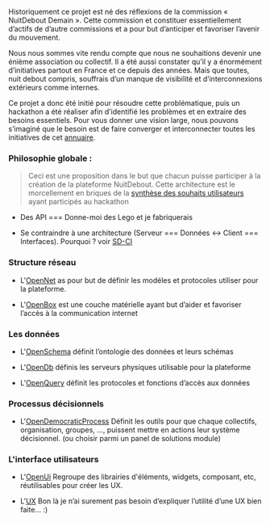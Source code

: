 
Historiquement ce projet est né des réflexions de la commission « NuitDebout Demain ». Cette commission et constituer essentiellement d’actifs de d’autre commissions et a pour but d’anticiper et favoriser l’avenir du mouvement.

Nous nous sommes vite rendu compte que nous ne souhaitions devenir une énième association ou collectif. Il a été aussi constater qu’il y a énormément d’initiatives partout en France et ce depuis des années. Mais que toutes, nuit debout compris, souffrais d’un manque de visibilité et d’interconnexions extérieurs comme internes.

Ce projet a donc été initié pour résoudre cette problématique, puis un hackathon a été réaliser afin d’identifié les problèmes et en extraire des besoins essentiels.
Pour vous donner une vision large, nous pouvons s’imaginé que le besoin est de faire converger et interconnecter toutes les initiatives de cet [annuaire](http://4emesinge.com/geographie-des-alternatives).

### Philosophie globale :

> Ceci est une proposition dans le but que chacun puisse participer à la création de la plateforme NuitDebout.
Cette architecture est le morcellement en briques de la [synthèse des souhaits utilisateurs](https://github.com/corbane/ND-Briques-Numeriques/wiki) ayant participés au hackathon

- Des API === Donne-moi des Lego et je fabriquerais

- Se contraindre à une architecture (Serveur === Données <-> Client === Interfaces). Pourquoi ? voir [SD-CI](SD-CI.md)

### Structure réseau

- L'[OpenNet](A-Structure%20r%C3%A9seau/1-OpenNet)
  as pour but de définir les modéles et protocoles utiliser pour la plateforme.

- L'[OpenBox](A-Structure%20r%C3%A9seau/2-OpenBox)
  est une couche matérielle ayant but d’aider et favoriser l’accès à la communication internet

### Les données

- L'[OpenSchema](B-Les%20donn%C3%A9es/1-OpenSchema)
  définit l’ontologie des données et leurs schémas

- L'[OpenDb](B-Les%20donn%C3%A9es/2-OpenDb)
  définis les serveurs physiques utilisable pour la plateforme
  
- L'[OpenQuery](B-Les%20donn%C3%A9es/3-OpenQuery)
  définit les protocoles et fonctions d’accès aux données

### Processus décisionnels

- L'[OpenDemocraticProcess](C-Processus%20d%C3%A9cisionnels/1-OpenDemocraticProcess)
  Définit les outils pour que chaque collectifs, organisation, groupes, …, puissent mettre en actions leur système décisionnel. (ou choisir parmi un panel de solutions module)

### L'interface utilisateurs

- L'[OpenUi](D-L'interface%20utilisateurs/1-OpenUi)
  Regroupe des librairies d'éléments, widgets, composant, etc, réutilisables pour créer les UX.

- L'[UX](D-L'interface%20utilisateurs/2-UX)
  Bon là je n’ai surement pas besoin d’expliquer l’utilité d’une UX bien faite… :)




